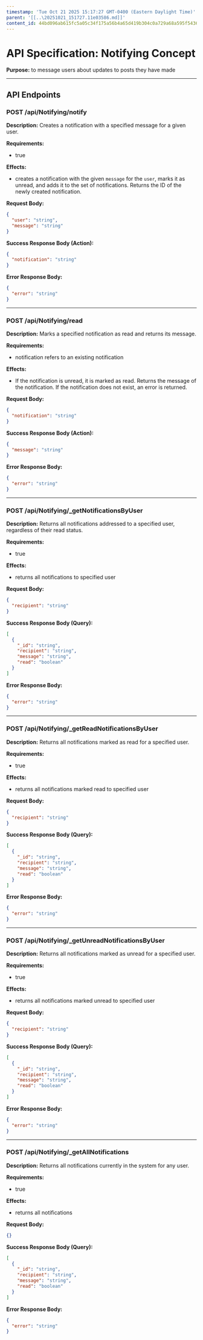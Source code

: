 ```yaml
---
timestamp: 'Tue Oct 21 2025 15:17:27 GMT-0400 (Eastern Daylight Time)'
parent: '[[..\20251021_151727.11e03586.md]]'
content_id: 44bd096ab615fc5a05c34f175a56b4a65d419b304c0a729a68a595f5436f3463
---
```


# API Specification: Notifying Concept

**Purpose:** to message users about updates to posts they have made

***

## API Endpoints

### POST /api/Notifying/notify

**Description:** Creates a notification with a specified message for a given user.

**Requirements:**

* true

**Effects:**

* creates a notification with the given `message` for the `user`, marks it as unread, and adds it to the set of notifications. Returns the ID of the newly created notification.

**Request Body:**

```json
{
  "user": "string",
  "message": "string"
}
```

**Success Response Body (Action):**

```json
{
  "notification": "string"
}
```

**Error Response Body:**

```json
{
  "error": "string"
}
```

***

### POST /api/Notifying/read

**Description:** Marks a specified notification as read and returns its message.

**Requirements:**

* notification refers to an existing notification

**Effects:**

* If the notification is unread, it is marked as read. Returns the message of the notification. If the notification does not exist, an error is returned.

**Request Body:**

```json
{
  "notification": "string"
}
```

**Success Response Body (Action):**

```json
{
  "message": "string"
}
```

**Error Response Body:**

```json
{
  "error": "string"
}
```

***

### POST /api/Notifying/\_getNotificationsByUser

**Description:** Returns all notifications addressed to a specified user, regardless of their read status.

**Requirements:**

* true

**Effects:**

* returns all notifications to specified user

**Request Body:**

```json
{
  "recipient": "string"
}
```

**Success Response Body (Query):**

```json
[
  {
    "_id": "string",
    "recipient": "string",
    "message": "string",
    "read": "boolean"
  }
]
```

**Error Response Body:**

```json
{
  "error": "string"
}
```

***

### POST /api/Notifying/\_getReadNotificationsByUser

**Description:** Returns all notifications marked as read for a specified user.

**Requirements:**

* true

**Effects:**

* returns all notifications marked read to specified user

**Request Body:**

```json
{
  "recipient": "string"
}
```

**Success Response Body (Query):**

```json
[
  {
    "_id": "string",
    "recipient": "string",
    "message": "string",
    "read": "boolean"
  }
]
```

**Error Response Body:**

```json
{
  "error": "string"
}
```

***

### POST /api/Notifying/\_getUnreadNotificationsByUser

**Description:** Returns all notifications marked as unread for a specified user.

**Requirements:**

* true

**Effects:**

* returns all notifications marked unread to specified user

**Request Body:**

```json
{
  "recipient": "string"
}
```

**Success Response Body (Query):**

```json
[
  {
    "_id": "string",
    "recipient": "string",
    "message": "string",
    "read": "boolean"
  }
]
```

**Error Response Body:**

```json
{
  "error": "string"
}
```

***

### POST /api/Notifying/\_getAllNotifications

**Description:** Returns all notifications currently in the system for any user.

**Requirements:**

* true

**Effects:**

* returns all notifications

**Request Body:**

```json
{}
```

**Success Response Body (Query):**

```json
[
  {
    "_id": "string",
    "recipient": "string",
    "message": "string",
    "read": "boolean"
  }
]
```

**Error Response Body:**

```json
{
  "error": "string"
}
```

